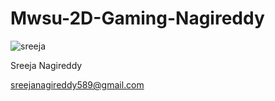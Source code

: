 # Mwsu-2D-Gaming-Nagireddy
![sreeja](https://cloud.githubusercontent.com/assets/25234885/22131703/10b31afc-dedb-11e6-8acc-c3fda8cbb934.jpg)

Sreeja Nagireddy

sreejanagireddy589@gmail.com
